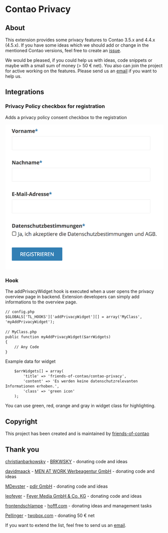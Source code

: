 # Contao Privacy

## About

This extension provides some privacy features to Contao 3.5.x and 4.4.x (4.5.x). If you have some ideas which we should add or change in the mentioned Contao versions, feel free to create an [issue](https://github.com/friends-of-contao/contao-privacy/issues).

We would be pleased, if you could help us with ideas, code snippets or maybe with a small sum of money (> 50 € net). You also can join the project for active working on the features. Please send us an [email](mailto:nick@hofff.com) if you want to help us.

## Integrations

### Privacy Policy checkbox for registration

Adds a privacy policy consent checkbox to the registration

![](docs/screenshot.png)

### Hook

The addPrivacyWidget hook is executed when a user opens the privacy overview page in backend.
Extension developers can simply add informations to the overview page.

    // config.php
    $GLOBALS['TL_HOOKS']['addPrivacyWidget'][] = array('MyClass', 'myAddPrivacyWidget');

    // MyClass.php
    public function myAddPrivacyWidget($arrWidgets)
    {
        // Any Code
    }

Example data for widget

        $arrWidgets[] = array(
            'title' => 'friends-of-contao/contao-privacy',
            'content' => 'Es werden keine datenschutzrelevanten Informationen erhoben.',
            'class' => 'green icon'
        );

You can use green, red, orange and gray in widget class for highlighting.

## Copyright

This project has been created and is maintained by [friends-of-contao](https://github.com/friends-of-contao)

## Thank you

[christianbarkowsky](https://github.com/christianbarkowsky) - [BRKWSKY](https://brkwsky.de) - donating code and ideas

[davidmaack](https://github.com/davidmaack) - [MEN AT WORK Werbeagentur GmbH](https://www.men-at-work.de) - donating code and ideas

[MDevster](https://github.com/MDevster) - [pdir GmbH](https://pdir.de) - donating code and ideas

[leofeyer](https://github.com/leofeyer) - [Feyer Media GmbH & Co. KG](https://hostingwerk.de) - donating code and ideas

[frontendschlampe](https://github.com/frontendschlampe) - [hofff.com](https://www.hofff.com) - donating ideas and management tasks

[Pellinger](https://github.com/Pellinger) - [twobox.com](http://www.twobox.com) - donating 50 € net

If you want to extend the list, feel free to send us an [email](mailto:nick@hofff.com).

